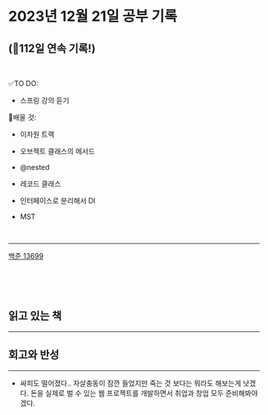 # 2023년 12월 21일 공부 기록 
## (🚀112일 연속 기록!)

<br>

✅TO DO: 

- 스프링 강의 듣기

💭배울 것:

- 이차원 트랙
- 오브젝트 클래스의 메서드
- @nested
- 레코드 클래스
- 인터페이스로 분리해서 DI


- MST

<br>

---


[백준 13699](..%2F..%2F..%2FAlgorithm%2FSolvedProblem%2FDP%2F%EC%8B%A4%EB%B2%84%2F13699%2F13699.md)


<br><br><br>

## 읽고 있는 책

---





## 회고와 반성

---

- 싸피도 떨어졌다.. 자살충동이 잠깐 들었지만 죽는 것 보다는 뭐라도 해보는게 낫겠다. 돈을 실제로 벌 수 있는
웹 프로젝트를 개발하면서 취업과 창업 모두 준비해봐야겠다.
